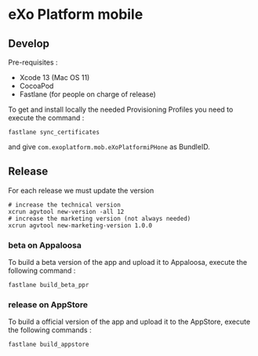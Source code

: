 # eXo Platform mobile

## Develop

Pre-requisites :

- Xcode 13 (Mac OS 11)
- CocoaPod
- Fastlane (for people on charge of release)

To get and install locally the needed Provisioning Profiles you need to execute the command :

    fastlane sync_certificates

and give `com.exoplatform.mob.eXoPlatformiPHone` as BundleID.

## Release

For each release we must update the version

    # increase the technical version
    xcrun agvtool new-version -all 12
    # increase the marketing version (not always needed)
    xcrun agvtool new-marketing-version 1.0.0

### beta on Appaloosa

To build a beta version of the app and upload it to Appaloosa, execute the following command :

    fastlane build_beta_ppr

### release on AppStore

To build a official version of the app and upload it to the AppStore, execute the following commands :

    fastlane build_appstore

